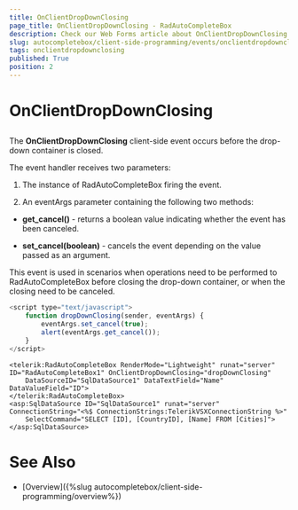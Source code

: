 ```yaml
---
title: OnClientDropDownClosing
page_title: OnClientDropDownClosing - RadAutoCompleteBox
description: Check our Web Forms article about OnClientDropDownClosing.
slug: autocompletebox/client-side-programming/events/onclientdropdownclosing
tags: onclientdropdownclosing
published: True
position: 2
---
```


# OnClientDropDownClosing



## 

The **OnClientDropDownClosing** client-side event occurs before the drop-down container is closed.

The event handler receives two parameters:

1. The instance of RadAutoCompleteBox firing the event.

1. An eventArgs parameter containing the following two methods:

* **get_cancel()** - returns a boolean value indicating whether the event has been canceled.

* **set_cancel(boolean)** - cancels the event depending on the value passed as an argument.

This event is used in scenarios when operations need to be performed to RadAutoCompleteBox before closing the drop-down container, or when the closing need to be canceled.

````JavaScript
<script type="text/javascript">
	function dropDownClosing(sender, eventArgs) {
		eventArgs.set_cancel(true);
		alert(eventArgs.get_cancel());
	}
</script>
````



````ASPNET
<telerik:RadAutoCompleteBox RenderMode="Lightweight" runat="server" ID="RadAutoCompleteBox1" OnClientDropDownClosing="dropDownClosing"
	DataSourceID="SqlDataSource1" DataTextField="Name" DataValueField="ID">
</telerik:RadAutoCompleteBox>
<asp:SqlDataSource ID="SqlDataSource1" runat="server" ConnectionString="<%$ ConnectionStrings:TelerikVSXConnectionString %>"
	SelectCommand="SELECT [ID], [CountryID], [Name] FROM [Cities]"></asp:SqlDataSource>
````



# See Also

 * [Overview]({%slug autocompletebox/client-side-programming/overview%})
